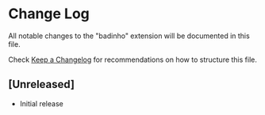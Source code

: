 # Change Log

All notable changes to the "badinho" extension will be documented in this file.

Check [Keep a Changelog](http://keepachangelog.com/) for recommendations on how to structure this file.

## [Unreleased]

- Initial release
